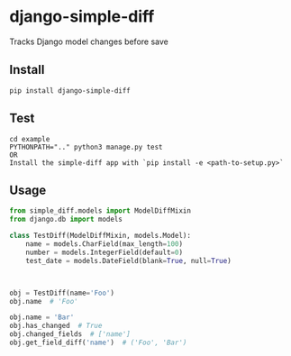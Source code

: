 # django-simple-diff

Tracks Django model changes before save

## Install

`pip install django-simple-diff`

## Test

```
cd example
PYTHONPATH=".." python3 manage.py test
OR
Install the simple-diff app with `pip install -e <path-to-setup.py>`
```

## Usage

```python
from simple_diff.models import ModelDiffMixin
from django.db import models

class TestDiff(ModelDiffMixin, models.Model):
    name = models.CharField(max_length=100)
    number = models.IntegerField(default=0)
    test_date = models.DateField(blank=True, null=True)



obj = TestDiff(name='Foo')
obj.name  # 'Foo'

obj.name = 'Bar'
obj.has_changed  # True
obj.changed_fields  # ['name']
obj.get_field_diff('name')  # ('Foo', 'Bar')
```

